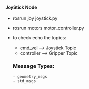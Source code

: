 #### JoyStick Node
- rosrun joy joystick.py
- rosrun motors motor_controller.py
- to check echo the topics:
    - cmd_vel --> Joystick Topic
    - controller --> Gripper Topic

    ### Message Types:
      - geometry_msgs
      - std_msgs

